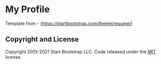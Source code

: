 # My Profile
Template from - (https://startbootstrap.com/theme/resume/)


## Copyright and License

Copyright 2013-2021 Start Bootstrap LLC. Code released under the [MIT](https://github.com/StartBootstrap/startbootstrap-resume/blob/master/LICENSE) license.
